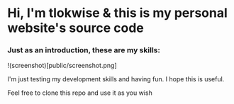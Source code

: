 # Hi, I'm tlokwise & this is my personal website's source code

### Just as an introduction, these are my skills:

!(screenshot)[public/screenshot.png]

I'm just testing my development skills and having fun. I hope this is useful.

Feel free to clone this repo and use it as you wish
